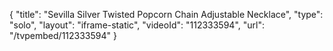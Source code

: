 {
    "title": "Sevilla Silver Twisted Popcorn Chain Adjustable Necklace",
    "type": "solo",
    "layout": "iframe-static",
    "videoId": "112333594",
    "url": "\/tvpembed\/112333594"
}